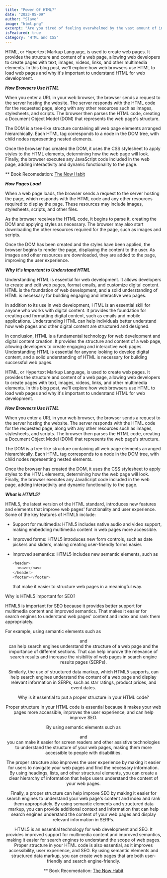 ```yaml
---
title: "Power Of HTML?"
date: "2023-05-09"
author: "Slavo"
image: "html.png"
excerpt: "Are you tired of feeling overwhelmed by the vast amount of information you need to learn, only to forget it just as quickly?"
isFeatured: true
category: "HTML and CSS"
---
```


HTML, or Hypertext Markup Language, is used to create web pages. It provides the structure and content of a web page, allowing web developers to create pages with text, images, videos, links, and other multimedia elements. In this blog post, we'll explore how web browsers use HTML to load web pages and why it's important to understand HTML for web development.

**_How Browsers Use HTML_**

When you enter a URL in your web browser, the browser sends a request to the server hosting the website. The server responds with the HTML code for the requested page, along with any other resources such as images, stylesheets, and scripts. The browser then parses the HTML code, creating a Document Object Model (DOM) that represents the web page's structure.

The DOM is a tree-like structure containing all web page elements arranged hierarchically. Each HTML tag corresponds to a node in the DOM tree, with child nodes representing nested elements.

Once the browser has created the DOM, it uses the CSS stylesheet to apply styles to the HTML elements, determining how the web page will look. Finally, the browser executes any JavaScript code included in the web page, adding interactivity and dynamic functionality to the page.

\*\* Book Recomedation: [The Now Habit](https://amzn.to/3BaeO7d)

**_How Pages Load_**

When a web page loads, the browser sends a request to the server hosting the page, which responds with the HTML code and any other resources required to display the page. These resources may include images, stylesheets, scripts, and other files.

As the browser receives the HTML code, it begins to parse it, creating the DOM and applying styles as necessary. The browser may also start downloading the other resources required for the page, such as images and scripts.

Once the DOM has been created and the styles have been applied, the browser begins to render the page, displaying the content to the user. As images and other resources are downloaded, they are added to the page, improving the user experience.

**_Why It's Important to Understand HTML_**

Understanding HTML is essential for web development. It allows developers to create and edit web pages, format emails, and customize digital content. HTML is the foundation of web development, and a solid understanding of HTML is necessary for building engaging and interactive web pages.

In addition to its use in web development, HTML is an essential skill for anyone who works with digital content. It provides the foundation for creating and formatting digital content, such as emails and mobile applications. Understanding HTML can help individuals better understand how web pages and other digital content are structured and designed.

In conclusion, HTML is a fundamental technology for web development and digital content creation. It provides the structure and content of a web page, allowing developers to create engaging and interactive web pages. Understanding HTML is essential for anyone looking to develop digital content, and a solid understanding of HTML is necessary for building successful web pages.

HTML, or Hypertext Markup Language, is used to create web pages. It provides the structure and content of a web page, allowing web developers to create pages with text, images, videos, links, and other multimedia elements. In this blog post, we'll explore how web browsers use HTML to load web pages and why it's important to understand HTML for web development.

**_How Browsers Use HTML_**

When you enter a URL in your web browser, the browser sends a request to the server hosting the website. The server responds with the HTML code for the requested page, along with any other resources such as images, stylesheets, and scripts. The browser then parses the HTML code, creating a Document Object Model (DOM) that represents the web page's structure.

The DOM is a tree-like structure containing all web page elements arranged hierarchically. Each HTML tag corresponds to a node in the DOM tree, with child nodes representing nested elements.

Once the browser has created the DOM, it uses the CSS stylesheet to apply styles to the HTML elements, determining how the web page will look. Finally, the browser executes any JavaScript code included in the web page, adding interactivity and dynamic functionality to the page.

**_What is HTML5?_**

HTML5, the latest version of the HTML standard, introduces new features and elements that improve web pages' functionality and user experience. Some of the key features of HTML5 include:

- Support for multimedia: HTML5 includes native audio and video support, making embedding multimedia content in web pages more accessible.

- Improved forms: HTML5 introduces new form controls, such as date pickers and sliders, making creating user-friendly forms easier.

- Improved semantics: HTML5 includes new semantic elements, such as

  ```js
  <header>
    <nav></nav>
  </header>
  <footer></footer>
  ```

  that make it easier to structure web pages in a meaningful way.

Why is HTML5 important for SEO?

HTML5 is important for SEO because it provides better support for multimedia content and improved semantics. That makes it easier for search engines to understand web pages' content and index and rank them appropriately.

For example, using semantic elements such as **<header>** and **<footer>** can help search engines understand the structure of a web page and the importance of different sections. That can help improve the relevance of search results and increase the visibility of web pages in search engine results pages (SERPs).

Similarly, the use of structured data markup, which HTML5 supports, can help search engines understand the content of a web page and display relevant information in SERPs, such as star ratings, product prices, and event dates.

Why is it essential to put a proper structure in your HTML code?

Proper structure in your HTML code is essential because it makes your web pages more accessible, improves the user experience, and can help improve SEO.

By using semantic elements such as **<header>** and **<nav>** you can make it easier for screen readers and other assistive technologies to understand the structure of your web pages, making them more accessible to people with disabilities.

The proper structure also improves the user experience by making it easier for users to navigate your web pages and find the necessary information. By using headings, lists, and other structural elements, you can create a clear hierarchy of information that helps users understand the content of your web pages.

Finally, a proper structure can help improve SEO by making it easier for search engines to understand your web page's content and index and rank them appropriately. By using semantic elements and structured data markup, you can provide additional context and information that can help search engines understand the content of your web pages and display relevant information in SERPs.

HTML5 is an essential technology for web development and SEO. It provides improved support for multimedia content and improved semantics, making it easier for search engines to understand the scope of web pages. Proper structure in your HTML code is also essential, as it improves accessibility, user experience, and SEO. By using semantic elements and structured data markup, you can create web pages that are both user-friendly and search engine-friendly.

\*\* Book Recomedation: [The Now Habit](https://amzn.to/3BaeO7d)
